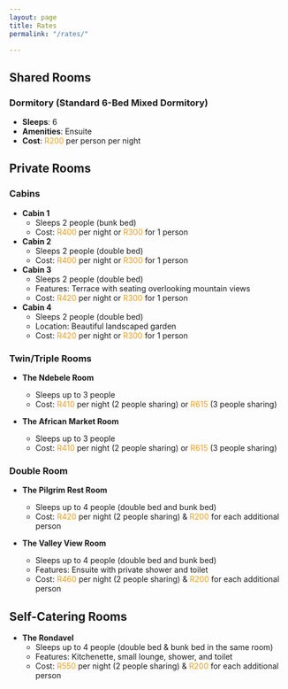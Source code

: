 ```yaml
---
layout: page
title: Rates
permalink: "/rates/"

---
```


## Shared Rooms

### Dormitory (Standard 6-Bed Mixed Dormitory)
- **Sleeps**: 6
- **Amenities**: Ensuite
- **Cost**: <span style="color: #f39c12;">R200</span> per person per night

## Private Rooms

### Cabins
- **Cabin 1**
  - Sleeps 2 people (bunk bed)
  - Cost: <span style="color: #f39c12;">R400</span> per night or <span style="color: #f39c12;">R300</span> for 1 person
- **Cabin 2**
  - Sleeps 2 people (double bed)
  - Cost: <span style="color: #f39c12;">R400</span> per night or <span style="color: #f39c12;">R300</span> for 1 person
- **Cabin 3**
  - Sleeps 2 people (double bed)
  - Features: Terrace with seating overlooking mountain views
  - Cost: <span style="color: #f39c12;">R420</span> per night or <span style="color: #f39c12;">R300</span> for 1 person
- **Cabin 4**
  - Sleeps 2 people (double bed)
  - Location: Beautiful landscaped garden
  - Cost: <span style="color: #f39c12;">R420</span> per night or <span style="color: #f39c12;">R300</span> for 1 person

### Twin/Triple Rooms
- **The Ndebele Room**
  - Sleeps up to 3 people
  - Cost: <span style="color: #f39c12;">R410</span> per night (2 people sharing) or <span style="color: #f39c12;">R615</span> (3 people sharing)

- **The African Market Room**
  - Sleeps up to 3 people
  - Cost: <span style="color: #f39c12;">R410</span> per night (2 people sharing) or <span style="color: #f39c12;">R615</span> (3 people sharing)

### Double Room
- **The Pilgrim Rest Room**
  - Sleeps up to 4 people (double bed and bunk bed)
  - Cost: <span style="color: #f39c12;">R420</span> per night (2 people sharing) & <span style="color: #f39c12;">R200</span> for each additional person

- **The Valley View Room**
  - Sleeps up to 4 people (double bed and bunk bed)
  - Features: Ensuite with private shower and toilet
  - Cost: <span style="color: #f39c12;">R460</span> per night (2 people sharing) & <span style="color: #f39c12;">R200</span> for each additional person

## Self-Catering Rooms

- **The Rondavel**
  - Sleeps up to 4 people (double bed & bunk bed in the same room)
  - Features: Kitchenette, small lounge, shower, and toilet
  - Cost: <span style="color: #f39c12;">R550</span> per night (2 people sharing) & <span style="color: #f39c12;">R200</span> for each additional person

